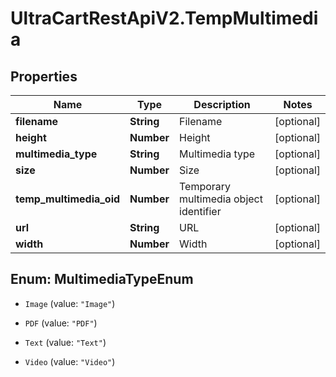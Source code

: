 # UltraCartRestApiV2.TempMultimedia

## Properties

Name | Type | Description | Notes
------------ | ------------- | ------------- | -------------
**filename** | **String** | Filename | [optional] 
**height** | **Number** | Height | [optional] 
**multimedia_type** | **String** | Multimedia type | [optional] 
**size** | **Number** | Size | [optional] 
**temp_multimedia_oid** | **Number** | Temporary multimedia object identifier | [optional] 
**url** | **String** | URL | [optional] 
**width** | **Number** | Width | [optional] 



## Enum: MultimediaTypeEnum


* `Image` (value: `"Image"`)

* `PDF` (value: `"PDF"`)

* `Text` (value: `"Text"`)

* `Video` (value: `"Video"`)




